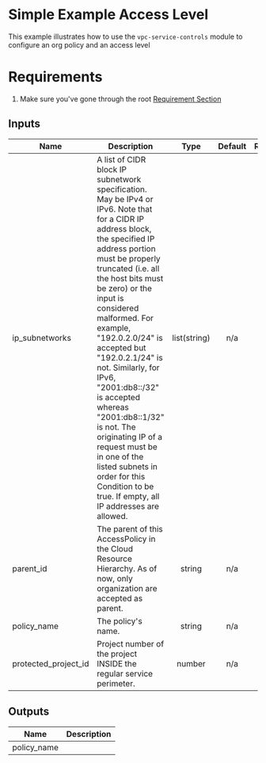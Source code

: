 # Simple Example Access Level

This example illustrates how to use the `vpc-service-controls` module to configure an org policy and an access level

# Requirements
1. Make sure you've gone through the root [Requirement Section](../../#requirements)



<!-- BEGINNING OF PRE-COMMIT-TERRAFORM DOCS HOOK -->
## Inputs

| Name | Description | Type | Default | Required |
|------|-------------|:----:|:-----:|:-----:|
| ip\_subnetworks | A list of CIDR block IP subnetwork specification. May be IPv4 or IPv6. Note that for a CIDR IP address block, the specified IP address portion must be properly truncated (i.e. all the host bits must be zero) or the input is considered malformed. For example, "192.0.2.0/24" is accepted but "192.0.2.1/24" is not. Similarly, for IPv6, "2001:db8::/32" is accepted whereas "2001:db8::1/32" is not. The originating IP of a request must be in one of the listed subnets in order for this Condition to be true. If empty, all IP addresses are allowed. | list(string) | n/a | yes |
| parent\_id | The parent of this AccessPolicy in the Cloud Resource Hierarchy. As of now, only organization are accepted as parent. | string | n/a | yes |
| policy\_name | The policy's name. | string | n/a | yes |
| protected\_project\_id | Project number of the project INSIDE the regular service perimeter. | number | n/a | yes |

## Outputs

| Name | Description |
|------|-------------|
| policy\_name |  |

<!-- END OF PRE-COMMIT-TERRAFORM DOCS HOOK -->
